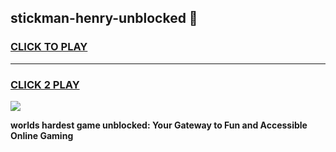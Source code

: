 
## stickman-henry-unblocked 👋
<h3>
<a href="https://premium.freeplayer.one?title=stickman-henry-unblocked&ref=14F">CLICK TO PLAY</a></h3>
<hr>

<h3>
<a href="https://premium.freeplayer.one?title=stickman-henry-unblocked&ref=14F">CLICK 2 PLAY</a>
  
</h3>

<a href="https://premium.freeplayer.one?title=stickman-henry-unblocked&ref=12F/"><img src="https://clearcache.store/games.png"></a>


**worlds hardest game unblocked: Your Gateway to Fun and Accessible Online Gaming**
